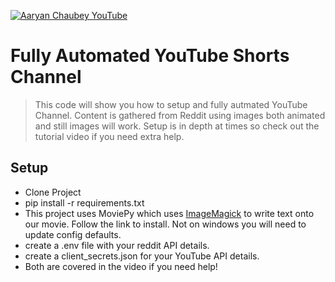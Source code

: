 <a href="https://www.youtube.com/@itsaaryanchaubey" target="_blank"><img src="" title="Aaryan Chaubey YouTube" /></a>
# Fully Automated YouTube Shorts Channel
> This code will show you how to setup and fully autmated YouTube Channel.
> Content is gathered from Reddit using images both animated and still images will work.
> Setup is in depth at times so check out the tutorial video if you need extra help.

## Setup
- Clone Project
- pip install -r requirements.txt 
- This project uses MoviePy which uses <a href='https://www.imagemagick.org/script/index.php'>ImageMagick</a> to write text onto our movie. Follow the link to install. Not on windows you will need to update config defaults. 
- create a .env file with your reddit API details.
- create a client_secrets.json for your YouTube API details. 
- Both are covered in the video if you need help!

